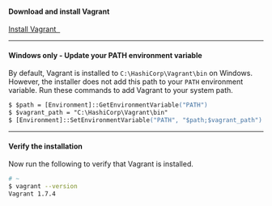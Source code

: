 #### Download and install Vagrant

<a class='accent-button radius' href='https://www.vagrantup.com/downloads.html' target='_blank'>Install Vagrant&nbsp;&nbsp;<i class='fa fa-external-link'></i></a>

<hr>

#### Windows only - Update your PATH environment variable

By default, Vagrant is installed to <code class="file-path">C:\HashiCorp\Vagrant\bin</code> on Windows. However, the installer does not add this path to your `PATH` environment variable. Run these commands to add Vagrant to your system path.

```ps
$ $path = [Environment]::GetEnvironmentVariable("PATH")
$ $vagrant_path = "C:\HashiCorp\Vagrant\bin"
$ [Environment]::SetEnvironmentVariable("PATH", "$path;$vagrant_path")
```

<hr>

#### Verify the installation

Now run the following to verify that Vagrant is installed.

```bash
# ~
$ vagrant --version
Vagrant 1.7.4
```
